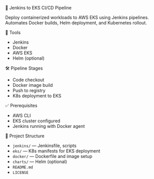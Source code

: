 🚀 Jenkins to EKS CI/CD Pipeline

Deploy containerized workloads to AWS EKS using Jenkins pipelines. Automates Docker builds, Helm deployment, and Kubernetes rollout.

 🧰 Tools
- Jenkins
- Docker
- AWS EKS
- Helm (optional)

 🛠️ Pipeline Stages
- Code checkout
- Docker image build
- Push to registry
- K8s deployment to EKS

✅ Prerequisites
- AWS CLI
- EKS cluster configured
- Jenkins running with Docker agent

📁 Project Structure

- `jenkins/` — Jenkinsfile, scripts
- `eks/` — K8s manifests for EKS deployment
- `docker/` — Dockerfile and image setup
- `charts/` — Helm (optional)
- `README.md`
- `LICENSE`
